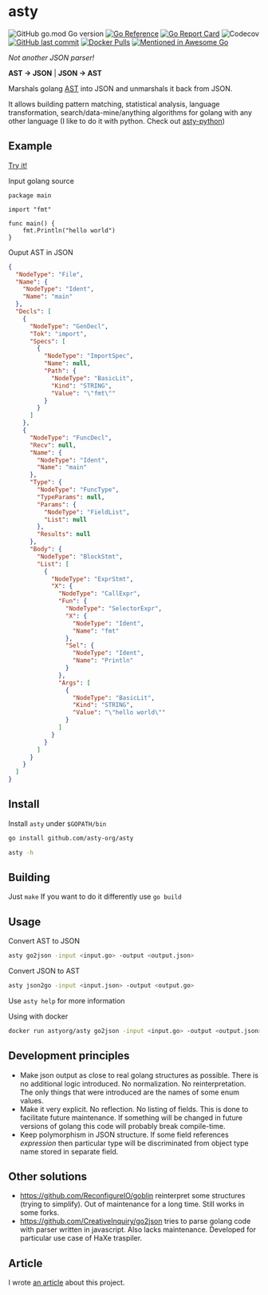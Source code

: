# asty

![GitHub go.mod Go version](https://img.shields.io/github/go-mod/go-version/asty-org/asty)
[![Go Reference](https://pkg.go.dev/badge/github.com/asty-org/asty.svg)](https://pkg.go.dev/github.com/asty-org/asty)
[![Go Report Card](https://goreportcard.com/badge/github.com/asty-org/asty)](https://goreportcard.com/report/github.com/asty-org/asty)
![Codecov](https://img.shields.io/codecov/c/github/asty-org/asty)
[![GitHub last commit](https://img.shields.io/github/last-commit/asty-org/asty)](https://github.com/asty-org/asty)
[![Docker Pulls](https://img.shields.io/docker/pulls/astyorg/asty)](https://hub.docker.com/r/astyorg/asty)
[![Mentioned in Awesome Go](https://awesome.re/mentioned-badge.svg)](https://github.com/avelino/awesome-go#code-analysis)

_Not another JSON parser!_

**AST &#8594; JSON** | **JSON &#8594; AST**

Marshals golang [AST](https://pkg.go.dev/go/ast) into JSON and unmarshals it back from JSON.

It allows building pattern matching, statistical analysis, language transformation, search/data-mine/anything algorithms
for golang with any other language (I like to do it with python. Check out [asty-python](https://github.com/asty-org/asty-python))

## Example

[Try it!](https://asty-org.github.io/)

Input golang source

```golang
package main

import "fmt"

func main() {
    fmt.Println("hello world")
}
```

Ouput AST in JSON

```json
{
  "NodeType": "File",
  "Name": {
    "NodeType": "Ident",
    "Name": "main"
  },
  "Decls": [
    {
      "NodeType": "GenDecl",
      "Tok": "import",
      "Specs": [
        {
          "NodeType": "ImportSpec",
          "Name": null,
          "Path": {
            "NodeType": "BasicLit",
            "Kind": "STRING",
            "Value": "\"fmt\""
          }
        }
      ]
    },
    {
      "NodeType": "FuncDecl",
      "Recv": null,
      "Name": {
        "NodeType": "Ident",
        "Name": "main"
      },
      "Type": {
        "NodeType": "FuncType",
        "TypeParams": null,
        "Params": {
          "NodeType": "FieldList",
          "List": null
        },
        "Results": null
      },
      "Body": {
        "NodeType": "BlockStmt",
        "List": [
          {
            "NodeType": "ExprStmt",
            "X": {
              "NodeType": "CallExpr",
              "Fun": {
                "NodeType": "SelectorExpr",
                "X": {
                  "NodeType": "Ident",
                  "Name": "fmt"
                },
                "Sel": {
                  "NodeType": "Ident",
                  "Name": "Println"
                }
              },
              "Args": [
                {
                  "NodeType": "BasicLit",
                  "Kind": "STRING",
                  "Value": "\"hello world\""
                }
              ]
            }
          }
        ]
      }
    }
  ]
}
```

## Install

Install `asty` under `$GOPATH/bin`

```bash
go install github.com/asty-org/asty

asty -h
```

## Building

Just `make`
If you want to do it differently use `go build`

## Usage

Convert AST to JSON

```bash
asty go2json -input <input.go> -output <output.json>
```

Convert JSON to AST

```bash
asty json2go -input <input.json> -output <output.go>
```

Use `asty help` for more information

Using with docker

```bash
docker run astyorg/asty go2json -input <input.go> -output <output.json>
```

## Development principles

- Make json output as close to real golang structures as possible. There is no additional logic introduced.
  No normalization. No reinterpretation. The only things that were introduced are the names of some enum values.
- Make it very explicit. No reflection. No listing of fields. This is done to facilitate future maintenance.
  If something will be changed in future versions of golang this code will probably break compile-time.
- Keep polymorphism in JSON structure. If some field references _expression_ then particular type will be
  discriminated from object type name stored in separate field.

## Other solutions

- https://github.com/ReconfigureIO/goblin reinterpret some structures (trying to simplify).
  Out of maintenance for a long time. Still works in some forks.
- https://github.com/CreativeInquiry/go2json tries to parse golang code with parser written in javascript.
  Also lacks maintenance. Developed for particular use case of HaXe traspiler.

## Article

I wrote [an article](https://dev.to/evgenus/analyzing-ast-in-go-with-json-tools-36dg) about this project.
